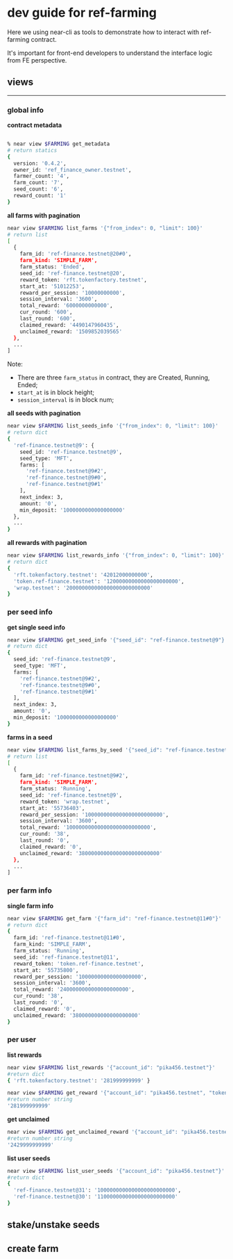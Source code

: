 # dev guide for ref-farming

Here we using near-cli as tools to demonstrate how to interact with ref-farming contract. 

It's important for front-end developers to understand the interface logic from FE perspective.

## views
---
### global info
**contract metadata**
```bash

% near view $FARMING get_metadata
# return statics
{
  version: '0.4.2',
  owner_id: 'ref_finance_owner.testnet',
  farmer_count: '4',
  farm_count: '7',
  seed_count: '6',
  reward_count: '1'
}

```

**all farms with pagination**
```bash
near view $FARMING list_farms '{"from_index": 0, "limit": 100}'
# return list
[
  {
    farm_id: 'ref-finance.testnet@20#0',
    farm_kind: 'SIMPLE_FARM',
    farm_status: 'Ended',
    seed_id: 'ref-finance.testnet@20',
    reward_token: 'rft.tokenfactory.testnet',
    start_at: '51012253',
    reward_per_session: '10000000000',
    session_interval: '3600',
    total_reward: '6000000000000',
    cur_round: '600',
    last_round: '600',
    claimed_reward: '4490147960435',
    unclaimed_reward: '1509852039565'
  },
  ...
]
```
Note: 
* There are three `farm_status` in contract, they are Created, Running, Ended;
* `start_at` is in block height;
* `session_interval` is in block num;

**all seeds with pagination**
```bash
near view $FARMING list_seeds_info '{"from_index": 0, "limit": 100}'
# return dict
{
  'ref-finance.testnet@9': {
    seed_id: 'ref-finance.testnet@9',
    seed_type: 'MFT',
    farms: [
      'ref-finance.testnet@9#2',
      'ref-finance.testnet@9#0',
      'ref-finance.testnet@9#1'
    ],
    next_index: 3,
    amount: '0',
    min_deposit: '1000000000000000000'
  },
  ...
}
```

**all rewards with pagination**

```bash
near view $FARMING list_rewards_info '{"from_index": 0, "limit": 100}'
# return dict
{
  'rft.tokenfactory.testnet': '42012000000000',
  'token.ref-finance.testnet': '12000000000000000000000',
  'wrap.testnet': '200000000000000000000000000'
}
```

### per seed info

**get single seed info**
```bash
near view $FARMING get_seed_info '{"seed_id": "ref-finance.testnet@9"}'
# return dict
{
  seed_id: 'ref-finance.testnet@9',
  seed_type: 'MFT',
  farms: [
    'ref-finance.testnet@9#2',
    'ref-finance.testnet@9#0',
    'ref-finance.testnet@9#1'
  ],
  next_index: 3,
  amount: '0',
  min_deposit: '1000000000000000000'
}
```

**farms in a seed**
```bash
near view $FARMING list_farms_by_seed '{"seed_id": "ref-finance.testnet@9"}'
# return list
[
  {
    farm_id: 'ref-finance.testnet@9#2',
    farm_kind: 'SIMPLE_FARM',
    farm_status: 'Running',
    seed_id: 'ref-finance.testnet@9',
    reward_token: 'wrap.testnet',
    start_at: '55736403',
    reward_per_session: '1000000000000000000000000',
    session_interval: '3600',
    total_reward: '100000000000000000000000000',
    cur_round: '38',
    last_round: '0',
    claimed_reward: '0',
    unclaimed_reward: '38000000000000000000000000'
  },
  ...
]
```


### per farm info

**single farm info**

```bash
near view $FARMING get_farm '{"farm_id": "ref-finance.testnet@11#0"}'
# return dict
{
  farm_id: 'ref-finance.testnet@11#0',
  farm_kind: 'SIMPLE_FARM',
  farm_status: 'Running',
  seed_id: 'ref-finance.testnet@11',
  reward_token: 'token.ref-finance.testnet',
  start_at: '55735800',
  reward_per_session: '10000000000000000000',
  session_interval: '3600',
  total_reward: '2400000000000000000000',
  cur_round: '38',
  last_round: '0',
  claimed_reward: '0',
  unclaimed_reward: '380000000000000000000'
}
```

### per user

**list rewards**
```bash
near view $FARMING list_rewards '{"account_id": "pika456.testnet"}'
#return dict
{ 'rft.tokenfactory.testnet': '281999999999' }

near view $FARMING get_reward '{"account_id": "pika456.testnet", "token_id": "rft.tokenfactory.testnet"}'
#return number string
'281999999999'
```

**get unclaimed**
```bash
near view $FARMING get_unclaimed_reward '{"account_id": "pika456.testnet", "farm_id": "ref-finance.testnet@30#0"}'
#return number string
'2429999999999'
```

**list user seeds**
```bash
near view $FARMING list_user_seeds '{"account_id": "pika456.testnet"}'
#return dict
{
  'ref-finance.testnet@31': '1000000000000000000000000',
  'ref-finance.testnet@30': '1100000000000000000000000'
}
```

## stake/unstake seeds


## create farm